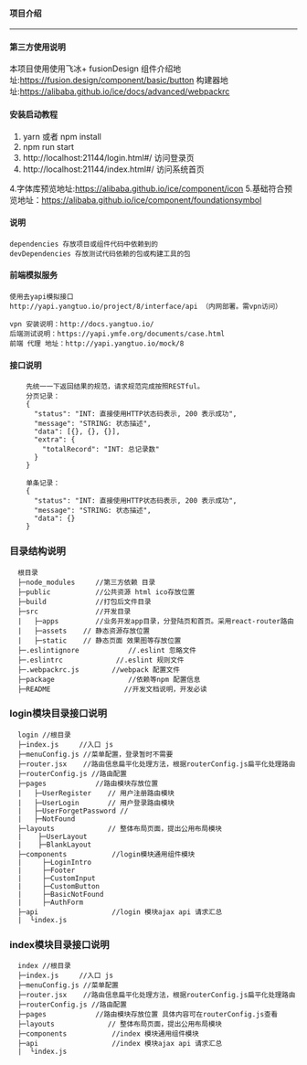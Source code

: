 
#### 项目介绍

**********

#### 第三方使用说明 
本项目使用使用飞冰+ fusionDesign
组件介绍地址:https://fusion.design/component/basic/button
构建器地址:https://alibaba.github.io/ice/docs/advanced/webpackrc


#### 安装启动教程

1. yarn 或者 npm install
2. npm run start
3. http://localhost:21144/login.html#/ 访问登录页
3. http://localhost:21144/index.html#/ 访问系统首页

4.字体库预览地址:https://alibaba.github.io/ice/component/icon
5.基础符合预览地址：https://alibaba.github.io/ice/component/foundationsymbol

#### 说明

    dependencies 存放项目或组件代码中依赖到的
    devDependencies 存放测试代码依赖的包或构建工具的包

#### 前端模拟服务 

    使用去yapi模拟接口
    http://yapi.yangtuo.io/project/8/interface/api （内网部署。需vpn访问）

    vpn 安装说明：http://docs.yangtuo.io/
    后端测试说明：https://yapi.ymfe.org/documents/case.html
    前端 代理 地址：http://yapi.yangtuo.io/mock/8

#### 接口说明


        先统一一下返回结果的规范，请求规范完成按照RESTful。
        分页记录：
        {
          "status": "INT: 直接使用HTTP状态码表示, 200 表示成功",
          "message": "STRING: 状态描述",
          "data": [{}, {}, {}],
          "extra": {
            "totalRecord": "INT: 总记录数"
          }
        }

        单条记录：
        {
          "status": "INT: 直接使用HTTP状态码表示, 200 表示成功",
          "message": "STRING: 状态描述",
          "data": {}
        }


### 目录结构说明

      根目录 
      ├─node_modules     //第三方依赖 目录
      ├─public           //公共资源 html ico存放位置  
      ├─build            //打包后文件目录
      ├─src              //开发目录
      |   ├─apps         //业务开发app目录，分登陆页和首页。采用react-router路由
      |   ├─assets    // 静态资源存放位置
      |   ├─static    // 静态页面 效果图等存放位置
      ├─.eslintignore            //.eslint 忽略文件
      ├─.eslintrc             //.eslint 规则文件
      ├─.webpackrc.js        //webpack 配置文件
      ├─package                  //依赖等npm 配置信息
      ├─README                  //开发文档说明，开发必读

### login模块目录接口说明

      login //根目录 
      ├─index.js     //入口 js
      ├─menuConfig.js //菜单配置，登录暂时不需要
      ├─router.jsx    //路由信息扁平化处理方法，根据routerConfig.js扁平化处理路由
      ├─routerConfig.js //路由配置
      ├─pages            //路由模块存放位置
      |   ├─UserRegister    // 用户注册路由模块
      |   ├─UserLogin       // 用户登录路由模块
      |   ├─UserForgetPassword //
      |   ├─NotFound  
      ├─layouts             // 整体布局页面，提出公用布局模块
      |    ├─UserLayout
      |    ├─BlankLayout
      ├─components           //login模块通用组件模块
      |     ├─LoginIntro
      |     ├─Footer
      |     ├─CustomInput
      |     ├─CustomButton
      |     ├─BasicNotFound
      |     ├─AuthForm
      ├─api                  //login 模块ajax api 请求汇总 
      |  └index.js


### index模块目录接口说明

      index //根目录 
      ├─index.js     //入口 js
      ├─menuConfig.js //菜单配置 
      ├─router.jsx    //路由信息扁平化处理方法，根据routerConfig.js扁平化处理路由
      ├─routerConfig.js //路由配置
      ├─pages            //路由模块存放位置 具体内容可在routerConfig.js查看
      ├─layouts             // 整体布局页面，提出公用布局模块
      ├─components           //index 模块通用组件模块
      ├─api                  //index 模块ajax api 请求汇总 
      |  └index.js
